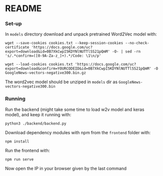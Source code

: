 # README

### Set-up
In `models` directory download and unpack pretrained Word2Vec model with:
```console
wget --save-cookies cookies.txt --keep-session-cookies --no-check-certificate 'https://docs.google.com/uc?export=download&id=0B7XkCwpI5KDYNlNUTTlSS21pQmM' -O- | sed -rn 's/.*confirm=([0-9A-Za-z_]+).*/Code: \1\n/p'
```
```console
wget --load-cookies cookies.txt 'https://docs.google.com/uc?export=download&confirm=YOURCODEID&id=0B7XkCwpI5KDYNlNUTTlSS21pQmM' -O GoogleNews-vectors-negative300.bin.gz
```
The word2vec model should be unziped in `models` dir as `GoogleNews-vectors-negative300.bin`

### Running
Run the backend (might take some time to load w2v model and keras model), and keep it running with:
```console
python3 ./backend/backend.py
```

Download dependency modules with npm from the `frontend` folder with:
```
npm install
```

Run the frontend with:
```
npm run serve
```

Now open the IP in your browser given by the last command

